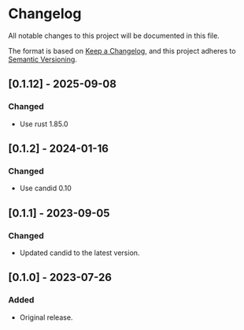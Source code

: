 # Changelog
All notable changes to this project will be documented in this file.

The format is based on [Keep a Changelog](https://keepachangelog.com/en/1.0.0/),
and this project adheres to [Semantic Versioning](https://semver.org/spec/v2.0.0.html).

## [0.1.12] - 2025-09-08
### Changed
- Use rust 1.85.0

## [0.1.2] - 2024-01-16
### Changed
- Use candid 0.10

## [0.1.1] - 2023-09-05
### Changed
- Updated candid to the latest version.

## [0.1.0] - 2023-07-26
### Added
- Original release.
